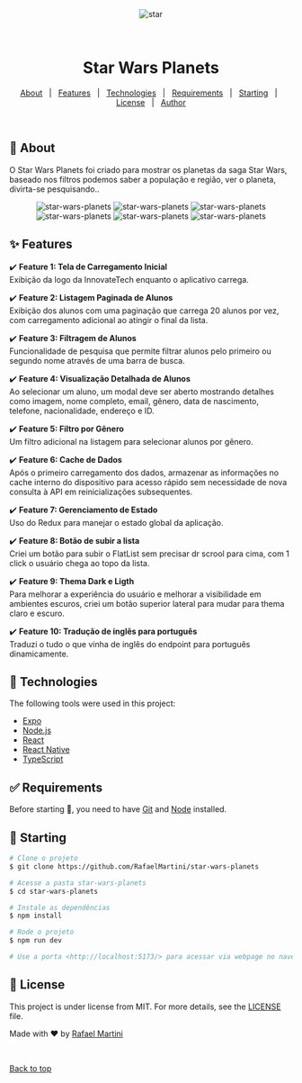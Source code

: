 <div align="center" id="top"> 
  <img src="./.github/app.gif" alt="star" />

&#xa0;

</div>

<h1 align="center">Star Wars Planets</h1>

<!-- Status -->

<!-- <h4 align="center">
	🚧  Star Wars Planets 🚀 Under construction...  🚧
</h4>

<hr> -->

<p align="center">
  <a href="#dart-about">About</a> &#xa0; | &#xa0; 
  <a href="#sparkles-features">Features</a> &#xa0; | &#xa0;
  <a href="#rocket-technologies">Technologies</a> &#xa0; | &#xa0;
  <a href="#white_check_mark-requirements">Requirements</a> &#xa0; | &#xa0;
  <a href="#checkered_flag-starting">Starting</a> &#xa0; | &#xa0;
  <a href="#memo-license">License</a> &#xa0; | &#xa0;
  <a href="https://github.com/RafaelMartini" target="_blank">Author</a>
</p>

<br>

## :dart: About

O Star Wars Planets foi criado para mostrar os planetas da saga Star Wars, baseado nos filtros podemos saber a população e região, ver o planeta, divirta-se pesquisando..

<div align="center" id="top"> 
  <img src="./assets/images/projectImg.png" alt="star-wars-planets" />
  <img src="./assets/images/projectImg1.png" alt="star-wars-planets" />
  <img src="./assets/images/projectImg2.png" alt="star-wars-planets" />
  <img src="./assets/images/projectImg3.png" alt="star-wars-planets" />
  <img src="./assets/images/projectImg4.png" alt="star-wars-planets" />
  <img src="./assets/images/projectImg5.png" alt="star-wars-planets" />
</div>

## :sparkles: Features

:heavy_check_mark: **Feature 1: Tela de Carregamento Inicial**  
Exibição da logo da InnovateTech enquanto o aplicativo carrega.

:heavy_check_mark: **Feature 2: Listagem Paginada de Alunos**  
Exibição dos alunos com uma paginação que carrega 20 alunos por vez, com carregamento adicional ao atingir o final da lista.

:heavy_check_mark: **Feature 3: Filtragem de Alunos**  
Funcionalidade de pesquisa que permite filtrar alunos pelo primeiro ou segundo nome através de uma barra de busca.

:heavy_check_mark: **Feature 4: Visualização Detalhada de Alunos**  
Ao selecionar um aluno, um modal deve ser aberto mostrando detalhes como imagem, nome completo, email, gênero, data de nascimento, telefone, nacionalidade, endereço e ID.

:heavy_check_mark: **Feature 5: Filtro por Gênero**  
Um filtro adicional na listagem para selecionar alunos por gênero.

:heavy_check_mark: **Feature 6: Cache de Dados**  
Após o primeiro carregamento dos dados, armazenar as informações no cache interno do dispositivo para acesso rápido sem necessidade de nova consulta à API em reinicializações subsequentes.

:heavy_check_mark: **Feature 7: Gerenciamento de Estado**  
Uso do Redux para manejar o estado global da aplicação.

:heavy_check_mark: **Feature 8: Botão de subir a lista**  
Criei um botão para subir o FlatList sem precisar dr scrool para cima, com 1 click o usuário chega ao topo da lista.

:heavy_check_mark: **Feature 9: Thema Dark e Ligth**  
Para melhorar a experiência do usuário e melhorar a visibilidade em ambientes escuros, criei um botão superior lateral para mudar para thema claro e escuro.

:heavy_check_mark: **Feature 10: Tradução de inglês para português**  
Traduzi o tudo o que vinha de inglês do endpoint para português dinamicamente.

## :rocket: Technologies

The following tools were used in this project:

- [Expo](https://expo.io/)
- [Node.js](https://nodejs.org/en/)
- [React](https://pt-br.reactjs.org/)
- [React Native](https://reactnative.dev/)
- [TypeScript](https://www.typescriptlang.org/)

## :white_check_mark: Requirements

Before starting :checkered_flag:, you need to have [Git](https://git-scm.com) and [Node](https://nodejs.org/en/) installed.

## :checkered_flag: Starting

```bash
# Clone o projeto
$ git clone https://github.com/RafaelMartini/star-wars-planets

# Acesse a pasta star-wars-planets
$ cd star-wars-planets

# Instale as dependências
$ npm install

# Rode o projeto
$ npm run dev

# Use a porta <http://localhost:5173/> para acessar via webpage no navegador


```

## :memo: License

This project is under license from MIT. For more details, see the [LICENSE](LICENSE.md) file.

Made with :heart: by <a href="https://github.com/RafaelMartini" target="_blank">Rafael Martini</a>

&#xa0;

<a href="#top">Back to top</a>
